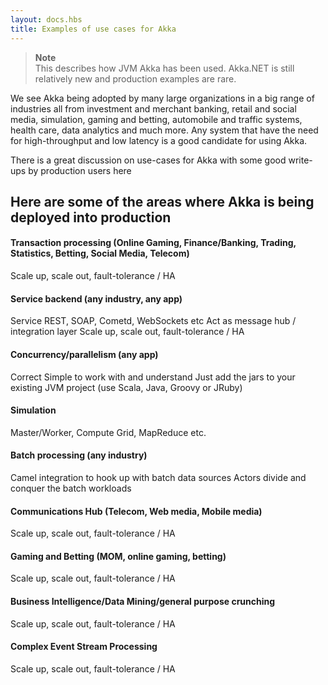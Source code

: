 ```yaml
---
layout: docs.hbs
title: Examples of use cases for Akka
---
```

>**Note**<br/>
This describes how JVM Akka has been used.
Akka.NET is still relatively new and production examples are rare.

We see Akka being adopted by many large organizations in a big range of industries all from investment and merchant banking, retail and social media, simulation, gaming and betting, automobile and traffic systems, health care, data analytics and much more. Any system that have the need for high-throughput and low latency is a good candidate for using Akka.

There is a great discussion on use-cases for Akka with some good write-ups by production users here

## Here are some of the areas where Akka is being deployed into production

#### Transaction processing (Online Gaming, Finance/Banking, Trading, Statistics, Betting, Social Media, Telecom)
Scale up, scale out, fault-tolerance / HA

#### Service backend (any industry, any app)
Service REST, SOAP, Cometd, WebSockets etc Act as message hub / integration layer Scale up, scale out, fault-tolerance / HA

#### Concurrency/parallelism (any app)
Correct Simple to work with and understand Just add the jars to your existing JVM project (use Scala, Java, Groovy or JRuby)

#### Simulation
Master/Worker, Compute Grid, MapReduce etc.

#### Batch processing (any industry)
Camel integration to hook up with batch data sources Actors divide and conquer the batch workloads

#### Communications Hub (Telecom, Web media, Mobile media)
Scale up, scale out, fault-tolerance / HA

#### Gaming and Betting (MOM, online gaming, betting)
Scale up, scale out, fault-tolerance / HA

#### Business Intelligence/Data Mining/general purpose crunching
Scale up, scale out, fault-tolerance / HA

#### Complex Event Stream Processing
Scale up, scale out, fault-tolerance / HA
